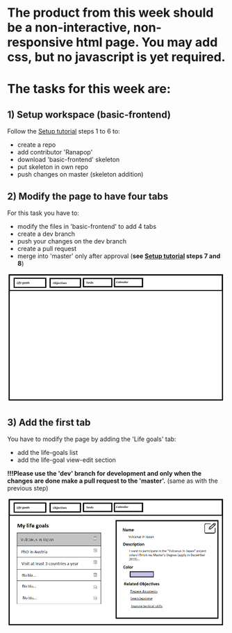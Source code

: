 # The product from this week should be a non-interactive, non-responsive html page. You may add css, but no javascript is yet required.

# The tasks for this week are:
## 1) Setup workspace (basic-frontend)
Follow the [Setup tutorial](https://github.com/Ranapop/web-course/blob/master/weeks/week-1/setup.md) steps 1 to 6 to:
* create a repo
* add contributor 'Ranapop'
* download 'basic-frontend' skeleton
* put skeleton in own repo
* push changes on master (skeleton addition)

## 2) Modify the page to have four tabs
For this task you have to:
* modify the files in 'basic-frontend' to add 4 tabs
* create a dev branch
* push your changes on the dev branch
* create a pull request
* merge into 'master' only after approval (__see [Setup tutorial](https://github.com/Ranapop/web-course/blob/master/weeks/week-1/setup.md) steps 7 and 8__)

![Main tabs](https://github.com/Ranapop/web-course/blob/master/images/mocks/main_tabs.png)

## 3) Add the first tab
You have to modify the page by adding the 'Life goals' tab:
* add the life-goals list
* add the life-goal view-edit section

__!!!Please use the 'dev' branch for development and only when the changes are done make a pull request to the 'master'.__ (same as with the previous step)

![First tab](https://github.com/Ranapop/web-course/blob/master/images/mocks/life_goals_mockup.png)

